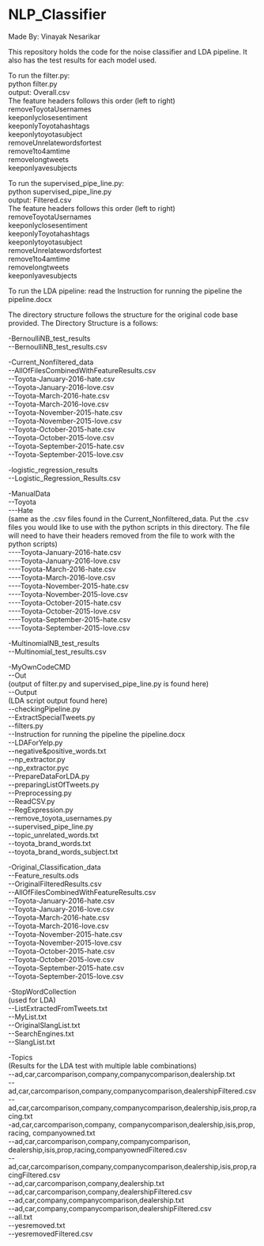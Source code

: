 # NLP_Classifier
Made By: Vinayak Nesarikar

This repository holds the code for the noise classifier and LDA pipeline. It also has the test results for each model used.

To run the filter.py:</br>
python filter.py</br>
output: Overall.csv</br>
The feature headers follows this order (left to right)</br>
 removeToyotaUsernames </br>
  keeponlyclosesentiment </br>
  keeponlyToyotahashtags </br>
  keeponlytoyotasubject</br>
  removeUnrelatewordsfortest</br>
  remove1to4amtime</br>
  removelongtweets</br>
  keeponlyavesubjects

To run the supervised_pipe_line.py:</br>
python supervised_pipe_line.py</br>
output: Filtered.csv</br>
The feature headers follows this order (left to right)</br>
 removeToyotaUsernames </br>
  keeponlyclosesentiment </br>
  keeponlyToyotahashtags </br>
  keeponlytoyotasubject</br>
  removeUnrelatewordsfortest</br>
  remove1to4amtime</br>
  removelongtweets</br>
  keeponlyavesubjects

To run the LDA pipeline: 
read the Instruction for running the pipeline the pipeline.docx

 The directory structure follows the structure for the original code base provided. 
 The Directory Structure is a follows:
 
 -BernoulliNB_test_results</br>
 --BernoulliNB_test_results.csv
 
 -Current_Nonfiltered_data</br>
 --AllOfFilesCombinedWithFeatureResults.csv</br>
 --Toyota-January-2016-hate.csv</br>
 --Toyota-January-2016-love.csv</br>
 --Toyota-March-2016-hate.csv</br>
 --Toyota-March-2016-love.csv</br>
 --Toyota-November-2015-hate.csv</br>
 --Toyota-November-2015-love.csv</br>
 --Toyota-October-2015-hate.csv</br>
 --Toyota-October-2015-love.csv</br>
 --Toyota-September-2015-hate.csv</br>
 --Toyota-September-2015-love.csv
 
 -logistic_regression_results</br>
 --Logistic_Regression_Results.csv
 
 -ManualData</br>
 --Toyota</br>
 ---Hate</br>
 (same as the .csv files found in the Current_Nonfiltered_data. Put the .csv files you would like to use with the python scripts in this directory. The file will need to have their headers removed from the file to work with the python scripts)</br>
 ----Toyota-January-2016-hate.csv</br>
 ----Toyota-January-2016-love.csv</br>
 ----Toyota-March-2016-hate.csv</br>
 ----Toyota-March-2016-love.csv</br>
 ----Toyota-November-2015-hate.csv</br>
 ----Toyota-November-2015-love.csv</br>
 ----Toyota-October-2015-hate.csv</br>
 ----Toyota-October-2015-love.csv</br>
 ----Toyota-September-2015-hate.csv</br>
 ----Toyota-September-2015-love.csv</br>
 
 -MultinomialNB_test_results</br>
 --Multinomial_test_results.csv
 
 -MyOwnCodeCMD</br>
 --Out </br>
 (output of filter.py and supervised_pipe_line.py is found here) </br>
 --Output</br>
 (LDA script output found here)</br>
 --checkingPipeline.py</br>
 --ExtractSpecialTweets.py</br>
 --filters.py</br>
 --Instruction for running the pipeline the pipeline.docx </br>
 --LDAForYelp.py</br>
 --negative&positive_words.txt</br>
 --np_extractor.py</br>
 --np_extractor.pyc</br>
 --PrepareDataForLDA.py</br>
 --preparingListOfTweets.py</br>
 --Preprocessing.py</br>
 --ReadCSV.py</br>
 --RegExpression.py</br>
 --remove_toyota_usernames.py</br>
 --supervised_pipe_line.py</br>
 --topic_unrelated_words.txt</br>
 --toyota_brand_words.txt</br>
 --toyota_brand_words_subject.txt
 
 -Original_Classification_data</br>
 --Feature_results.ods</br>
 --OriginalFilteredResults.csv</br>
 --AllOfFilesCombinedWithFeatureResults.csv</br>
 --Toyota-January-2016-hate.csv</br>
 --Toyota-January-2016-love.csv</br>
 --Toyota-March-2016-hate.csv</br>
 --Toyota-March-2016-love.csv</br>
 --Toyota-November-2015-hate.csv</br>
 --Toyota-November-2015-love.csv</br>
 --Toyota-October-2015-hate.csv</br>
 --Toyota-October-2015-love.csv</br>
 --Toyota-September-2015-hate.csv</br>
 --Toyota-September-2015-love.csv
 
 -StopWordCollection</br>
 (used for LDA)</br>
 --ListExtractedFromTweets.txt</br>
 --MyList.txt</br>
 --OriginalSlangList.txt</br>
 --SearchEngines.txt</br>
 --SlangList.txt
 
 -Topics</br>
 (Results for the LDA test with multiple lable combinations)</br>
 --ad,car,carcomparison,company,companycomparison,dealership.txt</br>
 --ad,car,carcomparison,company,companycomparison,dealershipFiltered.csv</br>
 --ad,car,carcomparison,company,companycomparison,dealership,isis,prop,racing.txt</br>
 -ad,car,carcomparison,company, companycomparison,dealership,isis,prop, racing, companyowned.txt</br>
 --ad,car,carcomparison,company,companycomparison, dealership,isis,prop,racing,companyownedFiltered.csv</br>
 --ad,car,carcomparison,company,companycomparison,dealership,isis,prop,racingFiltered.csv</br>
 --ad,car,carcomparison,company,dealership.txt</br>
 --ad,car,carcomparison,company,dealershipFiltered.csv</br>
 --ad,car,company,companycomparison,dealership.txt</br>
 --ad,car,company,companycomparison,dealershipFiltered.csv</br>
 --all.txt</br>
 --yesremoved.txt</br>
 --yesremovedFiltered.csv
 
